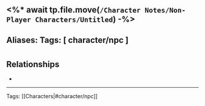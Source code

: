 <%* await tp.file.move(`/Character Notes/Non-Player Characters/Untitled`) -%>
---
Aliases:
Tags: [ character/npc ]
---

# 



## Relationships
- 

---
Tags: [[Characters|#character/npc]]